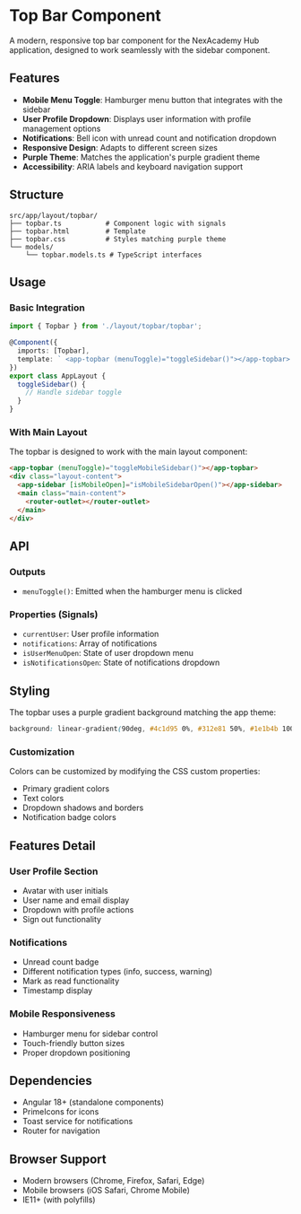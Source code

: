 # Top Bar Component

A modern, responsive top bar component for the NexAcademy Hub application, designed to work seamlessly with the sidebar component.

## Features

- **Mobile Menu Toggle**: Hamburger menu button that integrates with the sidebar
- **User Profile Dropdown**: Displays user information with profile management options
- **Notifications**: Bell icon with unread count and notification dropdown
- **Responsive Design**: Adapts to different screen sizes
- **Purple Theme**: Matches the application's purple gradient theme
- **Accessibility**: ARIA labels and keyboard navigation support

## Structure

```
src/app/layout/topbar/
├── topbar.ts           # Component logic with signals
├── topbar.html         # Template
├── topbar.css          # Styles matching purple theme
└── models/
    └── topbar.models.ts # TypeScript interfaces
```

## Usage

### Basic Integration

```typescript
import { Topbar } from './layout/topbar/topbar';

@Component({
  imports: [Topbar],
  template: ` <app-topbar (menuToggle)="toggleSidebar()"></app-topbar> `,
})
export class AppLayout {
  toggleSidebar() {
    // Handle sidebar toggle
  }
}
```

### With Main Layout

The topbar is designed to work with the main layout component:

```html
<app-topbar (menuToggle)="toggleMobileSidebar()"></app-topbar>
<div class="layout-content">
  <app-sidebar [isMobileOpen]="isMobileSidebarOpen()"></app-sidebar>
  <main class="main-content">
    <router-outlet></router-outlet>
  </main>
</div>
```

## API

### Outputs

- `menuToggle()`: Emitted when the hamburger menu is clicked

### Properties (Signals)

- `currentUser`: User profile information
- `notifications`: Array of notifications
- `isUserMenuOpen`: State of user dropdown menu
- `isNotificationsOpen`: State of notifications dropdown

## Styling

The topbar uses a purple gradient background matching the app theme:

```css
background: linear-gradient(90deg, #4c1d95 0%, #312e81 50%, #1e1b4b 100%);
```

### Customization

Colors can be customized by modifying the CSS custom properties:

- Primary gradient colors
- Text colors
- Dropdown shadows and borders
- Notification badge colors

## Features Detail

### User Profile Section

- Avatar with user initials
- User name and email display
- Dropdown with profile actions
- Sign out functionality

### Notifications

- Unread count badge
- Different notification types (info, success, warning)
- Mark as read functionality
- Timestamp display

### Mobile Responsiveness

- Hamburger menu for sidebar control
- Touch-friendly button sizes
- Proper dropdown positioning

## Dependencies

- Angular 18+ (standalone components)
- PrimeIcons for icons
- Toast service for notifications
- Router for navigation

## Browser Support

- Modern browsers (Chrome, Firefox, Safari, Edge)
- Mobile browsers (iOS Safari, Chrome Mobile)
- IE11+ (with polyfills)
